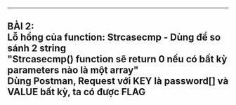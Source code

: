 

----------------------------------------------------------------------------------------------------------------------------------
BÀI 2: <br>
Lỗ hổng của function: Strcasecmp - Dùng để so sánh 2 string <br>
"Strcasecmp() function sẽ return 0 nếu có bất kỳ parameters nào là một array" <br>
Dùng Postman, Request với KEY là password[] và VALUE bất kỳ, ta có được FLAG
-----------------------------------------------------------------------------------------------------------------------------------

